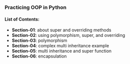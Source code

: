 ### Practicing OOP in Python

#### List of Contents:
- **Section-01**: about super and overriding methods
- **Section-02**: using polymorphism, super, and overriding
- **Section-03**: polymorphism
- **Section-04**: complex multi inheritance example
- **Section-05**: multi inheritance and super function
- **Section-06**: encapsulation
